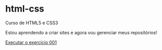 # html-css
 Curso de HTML5 e CSS3

Estou aprendendo a criar sites e agora vou gerenciar meus repositórios!

<a href="https://yagowagner.github.io/html-css/exercicios/modulo%2001/ex001/index.html">Executar o exercício 001</a>